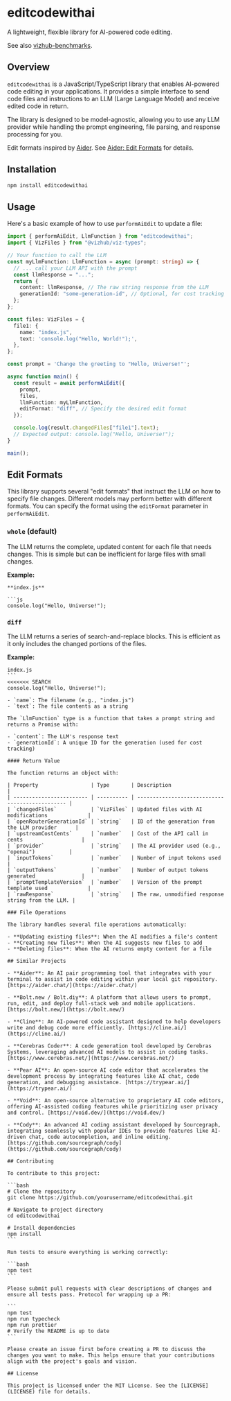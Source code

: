 # editcodewithai

A lightweight, flexible library for AI-powered code editing.

See also [vizhub-benchmarks](https://github.com/vizhub-core/vizhub-benchmarks).

## Overview

`editcodewithai` is a JavaScript/TypeScript library that enables AI-powered code editing in your applications. It provides a simple interface to send code files and instructions to an LLM (Large Language Model) and receive edited code in return.

The library is designed to be model-agnostic, allowing you to use any LLM provider while handling the prompt engineering, file parsing, and response processing for you.

Edit formats inspired by [Aider](https://aider.chat/). See [Aider: Edit Formats](https://aider.chat/docs/more/edit-formats.html) for details.

## Installation

```bash
npm install editcodewithai
```

## Usage

Here's a basic example of how to use `performAiEdit` to update a file:

```typescript
import { performAiEdit, LlmFunction } from "editcodewithai";
import { VizFiles } from "@vizhub/viz-types";

// Your function to call the LLM
const myLlmFunction: LlmFunction = async (prompt: string) => {
  // ... call your LLM API with the prompt
  const llmResponse = "...";
  return {
    content: llmResponse, // The raw string response from the LLM
    generationId: "some-generation-id", // Optional, for cost tracking with OpenRouter
  };
};

const files: VizFiles = {
  file1: {
    name: "index.js",
    text: 'console.log("Hello, World!");',
  },
};

const prompt = 'Change the greeting to "Hello, Universe!"';

async function main() {
  const result = await performAiEdit({
    prompt,
    files,
    llmFunction: myLlmFunction,
    editFormat: "diff", // Specify the desired edit format
  });

  console.log(result.changedFiles["file1"].text);
  // Expected output: console.log("Hello, Universe!");
}

main();
```

## Edit Formats

This library supports several "edit formats" that instruct the LLM on how to specify file changes. Different models may perform better with different formats. You can specify the format using the `editFormat` parameter in `performAiEdit`.

### `whole` (default)

The LLM returns the complete, updated content for each file that needs changes. This is simple but can be inefficient for large files with small changes.

**Example:**

````
**index.js**

```js
console.log("Hello, Universe!");
````

### `diff`

The LLM returns a series of search-and-replace blocks. This is efficient as it only includes the changed portions of the files.

**Example:**

````
index.js
```
<<<<<<< SEARCH
console.log("Hello, Universe!");

- `name`: The filename (e.g., "index.js")
- `text`: The file contents as a string

The `LlmFunction` type is a function that takes a prompt string and returns a Promise with:

- `content`: The LLM's response text
- `generationId`: A unique ID for the generation (used for cost tracking)

#### Return Value

The function returns an object with:

| Property                 | Type       | Description                                     |
| ------------------------ | ---------- | ----------------------------------------------- |
| `changedFiles`           | `VizFiles` | Updated files with AI modifications             |
| `openRouterGenerationId` | `string`   | ID of the generation from the LLM provider      |
| `upstreamCostCents`      | `number`   | Cost of the API call in cents                   |
| `provider`               | `string`   | The AI provider used (e.g., "openai")           |
| `inputTokens`            | `number`   | Number of input tokens used                     |
| `outputTokens`           | `number`   | Number of output tokens generated               |
| `promptTemplateVersion`  | `number`   | Version of the prompt template used             |
| `rawResponse`            | `string`   | The raw, unmodified response string from the LLM. |

### File Operations

The library handles several file operations automatically:

- **Updating existing files**: When the AI modifies a file's content
- **Creating new files**: When the AI suggests new files to add
- **Deleting files**: When the AI returns empty content for a file

## Similar Projects

- **Aider**: An AI pair programming tool that integrates with your terminal to assist in code editing within your local git repository. [https://aider.chat/](https://aider.chat/)

- **Bolt.new / Bolt.diy**: A platform that allows users to prompt, run, edit, and deploy full-stack web and mobile applications. [https://bolt.new/](https://bolt.new/)

- **Cline**: An AI-powered code assistant designed to help developers write and debug code more efficiently. [https://cline.ai/](https://cline.ai/)

- **Cerebras Coder**: A code generation tool developed by Cerebras Systems, leveraging advanced AI models to assist in coding tasks. [https://www.cerebras.net/](https://www.cerebras.net/)

- **Pear AI**: An open-source AI code editor that accelerates the development process by integrating features like AI chat, code generation, and debugging assistance. [https://trypear.ai/](https://trypear.ai/)

- **Void**: An open-source alternative to proprietary AI code editors, offering AI-assisted coding features while prioritizing user privacy and control. [https://void.dev/](https://void.dev/)

- **Cody**: An advanced AI coding assistant developed by Sourcegraph, integrating seamlessly with popular IDEs to provide features like AI-driven chat, code autocompletion, and inline editing. [https://github.com/sourcegraph/cody](https://github.com/sourcegraph/cody)

## Contributing

To contribute to this project:

```bash
# Clone the repository
git clone https://github.com/yourusername/editcodewithai.git

# Navigate to project directory
cd editcodewithai

# Install dependencies
npm install
```

Run tests to ensure everything is working correctly:

```bash
npm test
```

Please submit pull requests with clear descriptions of changes and ensure all tests pass. Protocol for wrapping up a PR:

```
npm test
npm run typecheck
npm run prettier
# Verify the README is up to date
```

Please create an issue first before creating a PR to discuss the changes you want to make. This helps ensure that your contributions align with the project's goals and vision.

## License

This project is licensed under the MIT License. See the [LICENSE](LICENSE) file for details.
````
